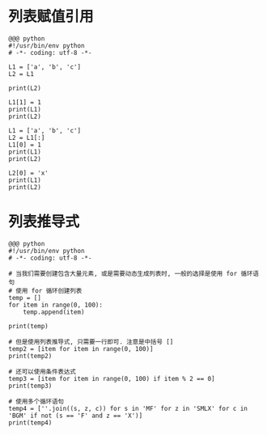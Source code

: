 # 列表赋值引用

    @@@ python
    #!/usr/bin/env python
    # -*- coding: utf-8 -*-

    L1 = ['a', 'b', 'c']
    L2 = L1

    print(L2)

    L1[1] = 1
    print(L1)
    print(L2)

    L1 = ['a', 'b', 'c']
    L2 = L1[:]
    L1[0] = 1
    print(L1)
    print(L2)

    L2[0] = 'x'
    print(L1)
    print(L2)

# 列表推导式

    @@@ python
    #!/usr/bin/env python
    # -*- coding: utf-8 -*-

    # 当我们需要创建包含大量元素, 或是需要动态生成列表时, 一般的选择是使用 for 循环语句
    # 使用 for 循环创建列表
    temp = []
    for item in range(0, 100):
        temp.append(item)

    print(temp)

    # 但是使用列表推导式, 只需要一行即可. 注意是中括号 []
    temp2 = [item for item in range(0, 100)]
    print(temp2)

    # 还可以使用条件表达式
    temp3 = [item for item in range(0, 100) if item % 2 == 0]
    print(temp3)

    # 使用多个循环语句
    temp4 = [''.join((s, z, c)) for s in 'MF' for z in 'SMLX' for c in 'BGM' if not (s == 'F' and z == 'X')]
    print(temp4)
